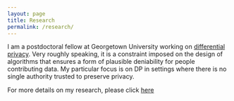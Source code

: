 ```yaml
---
layout: page
title: Research
permalink: /research/
---
```


I am a postdoctoral fellow at Georgetown University working on [differential privacy](https://privacytools.seas.harvard.edu/files/privacytools/files/pedagogical-document-dp_0.pdf). Very roughly speaking, it is a constraint imposed on the design of algorithms that ensures a form of plausible deniability for people contributing data. My particular focus is on DP in settings where there is no single authority trusted to preserve privacy.

For more details on my research, please click [here](http://albertcheu.georgetown.domains)